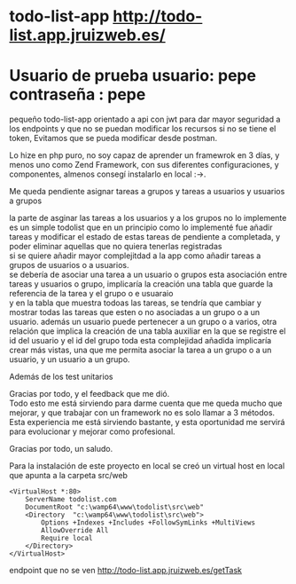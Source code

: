 # todo-list-app http://todo-list.app.jruizweb.es/
# <h1>Usuario de prueba usuario: pepe contraseña : pepe </h1>

pequeño todo-list-app orientado a api con jwt para dar mayor seguridad a los endpoints y que no se puedan modificar los recursos si no se tiene el token, 
Evitamos que se pueda modificar desde postman.

<p>Lo hize en php puro, no soy capaz de aprender un framewrok en 3 días, y menos uno como Zend Framework, con sus diferentes configuraciones, y componentes, almenos consegí instalarlo en local :->.    </p>
<p>Me queda pendiente asignar tareas a grupos y tareas a usuarios y usuarios a grupos </p>

la parte de asginar las tareas a los usuarios y a los grupos no lo implemente  <br>
es un simple todolist que en un principio como lo implementé fue añadir tareas y modificar el estado de estas tareas de pendiente a completada, 
 y poder eliminar aquellas que no quiera tenerlas registradas <br>
 si se quiere añadir mayor complejitdad a la app como añadir tareas a grupos de usuarios o a usuarios. <br>
se debería de asociar una tarea a un usuario o grupos esta asociación entre tareas y usuarios o grupo, implicaría la creación  una tabla que guarde la referencia de la tarea y el grupo o e usuaraio <br>
y en la tabla que muestra todoas las tareas, se tendría que cambiar y mostrar todas las tareas que esten o no asociadas a un grupo o a un usuario.
 además un usuario puede pertenecer a un grupo o a varios, otra relación que implica la creación de una tabla auxiliar en la que se registre el id del usuario y el id del grupo
toda esta complejidad añadida implicaría crear más vistas, una que me permita asociar la tarea a un grupo o a un usuario, 
 y un usuario a un grupo.   


<p>Además de los test unitarios </p>

Gracias por todo, y el feedback que me dió. <br>
Todo esto me está sirviendo para darme cuenta que me queda mucho que mejorar, y que trabajar con un framework no es solo llamar a 3 métodos. <br>
Esta experiencia me está sirviendo bastante, y esta oportunidad me servirá para evolucionar y mejorar como profesional.  <br>

Gracias por todo, un saludo. <br>

Para la instalación de este proyecto en local se creó un virtual host en local que apunta a la carpeta src/web
```
<VirtualHost *:80>
	ServerName todolist.com
	DocumentRoot "c:\wamp64\www\todolist\src\web"
	<Directory  "c:\wamp64\www\todolist\src\web">
		Options +Indexes +Includes +FollowSymLinks +MultiViews
		AllowOverride All
		Require local
	</Directory>
</VirtualHost>
```
endpoint que no se ven http://todo-list.app.jruizweb.es/getTask

